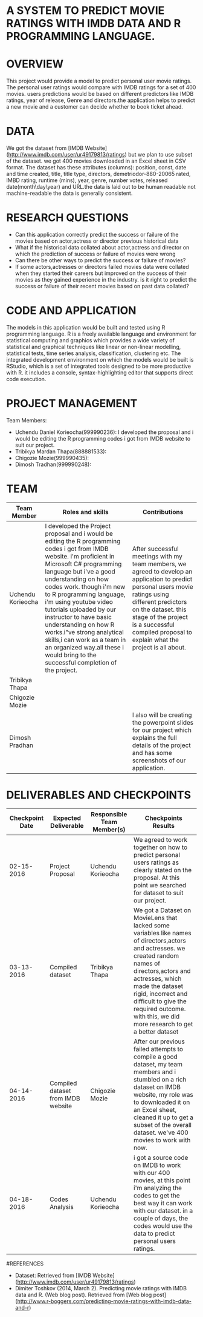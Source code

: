 # A SYSTEM TO PREDICT MOVIE RATINGS WITH IMDB DATA AND R PROGRAMMING LANGUAGE.

# OVERVIEW
This project would provide a model to predict personal user movie ratings. The personal user ratings would compare with IMDB ratings for a set of 400 movies.
users predictions would be based on different predictors like IMDB ratings, year of release, Genre and directors.the application helps to predict a new movie and a customer 
can decide whether to book ticket ahead.

# DATA
We got the dataset from [IMDB Website] (http://www.imdb.com/user/ur49179813/ratings) but we plan to use subset of the dataset. we got 400 movies downloaded in an Excel sheet in CSV format. The dataset has these attributes (columns): position, const, date and time created,
title, title type, directors, demetriodor-880-20065 rated, IMBD rating, runtime (mins), year, genre, number votes, released date(month\day\year) and URL.the data is laid out to be human readable not 
machine-readable the data is generally consistent.

# RESEARCH QUESTIONS
- Can this application correctly predict the success or failure of the movies based on actor,actress or director previous historical data
- What if the historical data collated about actor,actress and director on which the prediction of success or failure of movies were wrong
- Can there be other ways to predict the success or failure of movies?
- If some actors,actresses or directors failed movies data were collated when they started their careers but improved on the success of their
movies as they gained experience in the industry. is it right to predict the success or failure of their recent movies based on past data 
collated?

# CODE AND APPLICATION
The models in this application would be built and tested using R programming language. R is a freely available language and environment for statistical computing
and graphics which provides a wide variety of statistical and graphical techniques like linear or non-linear modelling, statistical tests, time series analysis, 
classification, clustering etc. The integrated development environment on which the models would be built is RStudio, which is a set of integrated tools designed to be more productive with R. it includes a console, 
syntax-highlighting editor that supports direct code execution. 



     
# PROJECT MANAGEMENT
Team Members:
- Uchendu Daniel Korieocha(999990236): I developed the proposal and i would be editing the R programming codes i got from IMDB website to suit our project.
- Tribikya Mardan Thapa(888881533):
- Chigozie Mozie(999990435): 
- Dimosh Tradhan(999990248): 

# TEAM
| Team Member | Roles and skills | Contributions |
| ----------- | ---------------- | ------------- |
| Uchendu Korieocha | I developed the Project proposal and i would be editing the R programming codes i got from IMDB website. i'm proficient in Microsoft C# programming language but i've a good understanding on how codes work. though i'm new to R programming language, i'm using youtube video tutorials uploaded by our instructor to have basic understanding on how R works.i"ve strong analytical skills,i can work as a team in an organized way.all these i would bring to the successful completion of the project. | After successful meetings with my team members, we agreed to develop an application to predict personal users movie ratings using different predictors on the dataset. this stage of the project is a successful compiled proposal to explain what the project is all about. | 
|Tribikya Thapa |              |    |
| Chigozie Mozie |             |    |
| Dimosh Pradhan |                   |I also will be creating the powerpoint slides for our project which explains the full details of the project and has some screenshots of our application.  |
# DELIVERABLES AND CHECKPOINTS
| Checkpoint Date | Expected Deliverable | Responsible Team Member(s) | Checkpoints Results |
| --------------- | -------------------- | -------------------------- | ------------------- |
| 02-15-2016 | Project Proposal | Uchendu Korieocha | We agreed to work together on how to predict personal users ratings as clearly stated on the proposal. At this point we searched for dataset to suit our project.   |
| 03-13-2016 | Compiled dataset | Tribikya Thapa | We got a Dataset on MovieLens that lacked some variables like names of directors,actors and actresses. we created random names of directors,actors and actresses, which made the dataset rigid, incorrect and difficult to give the required outcome. with this, we did more research to get a better dataset|
| 04-14-2016 | Compiled dataset from IMDB website | Chigozie Mozie | After our previous failed attempts to compile a good dataset, my team members and i stumbled on a rich dataset on IMDB website, my role was to downloaded it on an Excel sheet, cleaned it up to get a subset of the overall dataset. we've 400 movies to work with now.|
| 04-18-2016 | Codes Analysis | Uchendu Korieocha | i got a source code on IMDB to work with our 400 movies, at this point i'm analyzing the codes to get the best way it can work with our dataset. in a couple of days, the codes would use the data to predict personal users ratings.|  

#REFERENCES
- Dataset: Retrieved from [IMDB Website] (http://www.imdb.com/user/ur49179813/ratings)
- Dimiter Toshkov (2014, March 2). Predicting movie ratings with IMDB data and R. (Web blog post). Retrieved from [Web blog post] (http://www.r-boggers.com/predicting-movie-ratings-with-imdb-data-and-r) 


